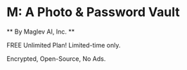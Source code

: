 # M: A Photo & Password Vault

** By Maglev AI, Inc. **

FREE Unlimited Plan! Limited-time only. 

Encrypted, Open-Source, No Ads. 
